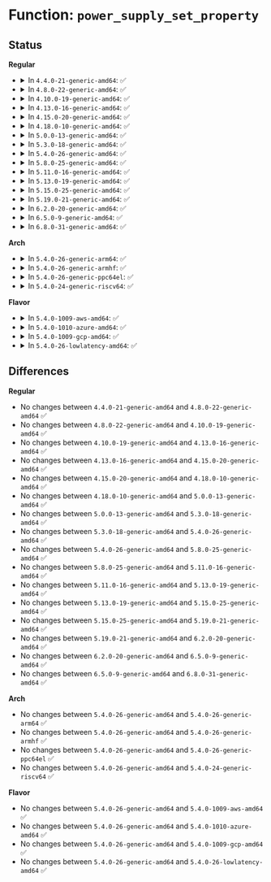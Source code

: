 # Function: <code>power_supply_set_property</code>

## Status
<b>Regular</b>
<ul>
<li>
<details>
<summary>In <code>4.4.0-21-generic-amd64</code>: ✅</summary>

```c
int power_supply_set_property(struct power_supply * psy, enum power_supply_property psp, const union power_supply_propval * val)
```

```json
{
  "name": "power_supply_set_property",
  "collision_type": "Unique Global",
  "inline_type": "No",
  "funcs": [
    {
      "addr": 18446744071585655568,
      "name": "power_supply_set_property",
      "external": true,
      "loc": "drivers/power/power_supply_core.c:501",
      "file": "drivers/power/power_supply_core.c",
      "inline": "seen, unknown",
      "caller_inline": [],
      "caller_func": [
        "drivers/power/power_supply_sysfs.c:power_supply_store_property"
      ]
    }
  ],
  "symbols": [
    {
      "addr": 18446744071585655568,
      "name": "power_supply_set_property",
      "section": ".text",
      "bind": "STB_GLOBAL",
      "size": 41
    }
  ]
}
```
</details>
</li>
<li>
<details>
<summary>In <code>4.8.0-22-generic-amd64</code>: ✅</summary>

```c
int power_supply_set_property(struct power_supply * psy, enum power_supply_property psp, const union power_supply_propval * val)
```

```json
{
  "name": "power_supply_set_property",
  "collision_type": "Unique Global",
  "inline_type": "No",
  "funcs": [
    {
      "addr": 18446744071586052320,
      "name": "power_supply_set_property",
      "external": true,
      "loc": "drivers/power/power_supply_core.c:504",
      "file": "drivers/power/power_supply_core.c",
      "inline": "seen, unknown",
      "caller_inline": [],
      "caller_func": [
        "drivers/power/power_supply_sysfs.c:power_supply_store_property"
      ]
    }
  ],
  "symbols": [
    {
      "addr": 18446744071586052320,
      "name": "power_supply_set_property",
      "section": ".text",
      "bind": "STB_GLOBAL",
      "size": 41
    }
  ]
}
```
</details>
</li>
<li>
<details>
<summary>In <code>4.10.0-19-generic-amd64</code>: ✅</summary>

```c
int power_supply_set_property(struct power_supply * psy, enum power_supply_property psp, const union power_supply_propval * val)
```

```json
{
  "name": "power_supply_set_property",
  "collision_type": "Unique Global",
  "inline_type": "No",
  "funcs": [
    {
      "addr": 18446744071586250064,
      "name": "power_supply_set_property",
      "external": true,
      "loc": "drivers/power/supply/power_supply_core.c:504",
      "file": "drivers/power/supply/power_supply_core.c",
      "inline": "seen, unknown",
      "caller_inline": [],
      "caller_func": [
        "drivers/power/supply/power_supply_sysfs.c:power_supply_store_property"
      ]
    }
  ],
  "symbols": [
    {
      "addr": 18446744071586250064,
      "name": "power_supply_set_property",
      "section": ".text",
      "bind": "STB_GLOBAL",
      "size": 41
    }
  ]
}
```
</details>
</li>
<li>
<details>
<summary>In <code>4.13.0-16-generic-amd64</code>: ✅</summary>

```c
int power_supply_set_property(struct power_supply * psy, enum power_supply_property psp, const union power_supply_propval * val)
```

```json
{
  "name": "power_supply_set_property",
  "collision_type": "Unique Global",
  "inline_type": "No",
  "funcs": [
    {
      "addr": 18446744071586349056,
      "name": "power_supply_set_property",
      "external": true,
      "loc": "drivers/power/supply/power_supply_core.c:593",
      "file": "drivers/power/supply/power_supply_core.c",
      "inline": "seen, unknown",
      "caller_inline": [],
      "caller_func": [
        "drivers/power/supply/power_supply_sysfs.c:power_supply_store_property"
      ]
    }
  ],
  "symbols": [
    {
      "addr": 18446744071586349056,
      "name": "power_supply_set_property",
      "section": ".text",
      "bind": "STB_GLOBAL",
      "size": 41
    }
  ]
}
```
</details>
</li>
<li>
<details>
<summary>In <code>4.15.0-20-generic-amd64</code>: ✅</summary>

```c
int power_supply_set_property(struct power_supply * psy, enum power_supply_property psp, const union power_supply_propval * val)
```

```json
{
  "name": "power_supply_set_property",
  "collision_type": "Unique Global",
  "inline_type": "No",
  "funcs": [
    {
      "addr": 18446744071586813536,
      "name": "power_supply_set_property",
      "external": true,
      "loc": "drivers/power/supply/power_supply_core.c:631",
      "file": "drivers/power/supply/power_supply_core.c",
      "inline": "seen, unknown",
      "caller_inline": [],
      "caller_func": [
        "drivers/power/supply/power_supply_sysfs.c:power_supply_store_property"
      ]
    }
  ],
  "symbols": [
    {
      "addr": 18446744071586813536,
      "name": "power_supply_set_property",
      "section": ".text",
      "bind": "STB_GLOBAL",
      "size": 44
    }
  ]
}
```
</details>
</li>
<li>
<details>
<summary>In <code>4.18.0-10-generic-amd64</code>: ✅</summary>

```c
int power_supply_set_property(struct power_supply * psy, enum power_supply_property psp, const union power_supply_propval * val)
```

```json
{
  "name": "power_supply_set_property",
  "collision_type": "Unique Global",
  "inline_type": "No",
  "funcs": [
    {
      "addr": 18446744071587105328,
      "name": "power_supply_set_property",
      "external": true,
      "loc": "drivers/power/supply/power_supply_core.c:638",
      "file": "drivers/power/supply/power_supply_core.c",
      "inline": "seen, unknown",
      "caller_inline": [],
      "caller_func": [
        "drivers/power/supply/power_supply_sysfs.c:power_supply_store_property"
      ]
    }
  ],
  "symbols": [
    {
      "addr": 18446744071587105328,
      "name": "power_supply_set_property",
      "section": ".text",
      "bind": "STB_GLOBAL",
      "size": 44
    }
  ]
}
```
</details>
</li>
<li>
<details>
<summary>In <code>5.0.0-13-generic-amd64</code>: ✅</summary>

```c
int power_supply_set_property(struct power_supply * psy, enum power_supply_property psp, const union power_supply_propval * val)
```

```json
{
  "name": "power_supply_set_property",
  "collision_type": "Unique Global",
  "inline_type": "No",
  "funcs": [
    {
      "addr": 18446744071587283056,
      "name": "power_supply_set_property",
      "external": true,
      "loc": "drivers/power/supply/power_supply_core.c:776",
      "file": "drivers/power/supply/power_supply_core.c",
      "inline": "seen, unknown",
      "caller_inline": [],
      "caller_func": [
        "drivers/power/supply/power_supply_sysfs.c:power_supply_store_property"
      ]
    }
  ],
  "symbols": [
    {
      "addr": 18446744071587283056,
      "name": "power_supply_set_property",
      "section": ".text",
      "bind": "STB_GLOBAL",
      "size": 44
    }
  ]
}
```
</details>
</li>
<li>
<details>
<summary>In <code>5.3.0-18-generic-amd64</code>: ✅</summary>

```c
int power_supply_set_property(struct power_supply * psy, enum power_supply_property psp, const union power_supply_propval * val)
```

```json
{
  "name": "power_supply_set_property",
  "collision_type": "Unique Global",
  "inline_type": "No",
  "funcs": [
    {
      "addr": 18446744071587552480,
      "name": "power_supply_set_property",
      "external": true,
      "loc": "drivers/power/supply/power_supply_core.c:786",
      "file": "drivers/power/supply/power_supply_core.c",
      "inline": "seen, unknown",
      "caller_inline": [],
      "caller_func": [
        "drivers/power/supply/power_supply_sysfs.c:power_supply_store_property",
        "drivers/power/supply/power_supply_hwmon.c:power_supply_hwmon_write"
      ]
    }
  ],
  "symbols": [
    {
      "addr": 18446744071587552480,
      "name": "power_supply_set_property",
      "section": ".text",
      "bind": "STB_GLOBAL",
      "size": 44
    }
  ]
}
```
</details>
</li>
<li>
<details>
<summary>In <code>5.4.0-26-generic-amd64</code>: ✅</summary>

```c
int power_supply_set_property(struct power_supply * psy, enum power_supply_property psp, const union power_supply_propval * val)
```

```json
{
  "name": "power_supply_set_property",
  "collision_type": "Unique Global",
  "inline_type": "No",
  "funcs": [
    {
      "addr": 18446744071587755808,
      "name": "power_supply_set_property",
      "external": true,
      "loc": "drivers/power/supply/power_supply_core.c:786",
      "file": "drivers/power/supply/power_supply_core.c",
      "inline": "seen, unknown",
      "caller_inline": [],
      "caller_func": [
        "drivers/power/supply/power_supply_sysfs.c:power_supply_store_property",
        "drivers/power/supply/power_supply_hwmon.c:power_supply_hwmon_write"
      ]
    }
  ],
  "symbols": [
    {
      "addr": 18446744071587755808,
      "name": "power_supply_set_property",
      "section": ".text",
      "bind": "STB_GLOBAL",
      "size": 44
    }
  ]
}
```
</details>
</li>
<li>
<details>
<summary>In <code>5.8.0-25-generic-amd64</code>: ✅</summary>

```c
int power_supply_set_property(struct power_supply * psy, enum power_supply_property psp, const union power_supply_propval * val)
```

```json
{
  "name": "power_supply_set_property",
  "collision_type": "Unique Global",
  "inline_type": "No",
  "funcs": [
    {
      "addr": 18446744071588601504,
      "name": "power_supply_set_property",
      "external": true,
      "loc": "drivers/power/supply/power_supply_core.c:859",
      "file": "drivers/power/supply/power_supply_core.c",
      "inline": "seen, unknown",
      "caller_inline": [],
      "caller_func": [
        "drivers/power/supply/power_supply_sysfs.c:power_supply_store_property",
        "drivers/power/supply/power_supply_hwmon.c:power_supply_hwmon_write"
      ]
    }
  ],
  "symbols": [
    {
      "addr": 18446744071588601504,
      "name": "power_supply_set_property",
      "section": ".text",
      "bind": "STB_GLOBAL",
      "size": 44
    }
  ]
}
```
</details>
</li>
<li>
<details>
<summary>In <code>5.11.0-16-generic-amd64</code>: ✅</summary>

```c
int power_supply_set_property(struct power_supply * psy, enum power_supply_property psp, const union power_supply_propval * val)
```

```json
{
  "name": "power_supply_set_property",
  "collision_type": "Unique Global",
  "inline_type": "No",
  "funcs": [
    {
      "addr": 18446744071588624512,
      "name": "power_supply_set_property",
      "external": true,
      "loc": "drivers/power/supply/power_supply_core.c:878",
      "file": "drivers/power/supply/power_supply_core.c",
      "inline": "seen, unknown",
      "caller_inline": [],
      "caller_func": [
        "drivers/power/supply/power_supply_sysfs.c:power_supply_store_property",
        "drivers/power/supply/power_supply_hwmon.c:power_supply_hwmon_write"
      ]
    }
  ],
  "symbols": [
    {
      "addr": 18446744071588624512,
      "name": "power_supply_set_property",
      "section": ".text",
      "bind": "STB_GLOBAL",
      "size": 44
    }
  ]
}
```
</details>
</li>
<li>
<details>
<summary>In <code>5.13.0-19-generic-amd64</code>: ✅</summary>

```c
int power_supply_set_property(struct power_supply * psy, enum power_supply_property psp, const union power_supply_propval * val)
```

```json
{
  "name": "power_supply_set_property",
  "collision_type": "Unique Global",
  "inline_type": "No",
  "funcs": [
    {
      "addr": 18446744071588509456,
      "name": "power_supply_set_property",
      "external": true,
      "loc": "drivers/power/supply/power_supply_core.c:878",
      "file": "drivers/power/supply/power_supply_core.c",
      "inline": "seen, unknown",
      "caller_inline": [],
      "caller_func": [
        "drivers/power/supply/power_supply_sysfs.c:power_supply_store_property",
        "drivers/power/supply/power_supply_hwmon.c:power_supply_hwmon_write"
      ]
    }
  ],
  "symbols": [
    {
      "addr": 18446744071588509456,
      "name": "power_supply_set_property",
      "section": ".text",
      "bind": "STB_GLOBAL",
      "size": 44
    }
  ]
}
```
</details>
</li>
<li>
<details>
<summary>In <code>5.15.0-25-generic-amd64</code>: ✅</summary>

```c
int power_supply_set_property(struct power_supply * psy, enum power_supply_property psp, const union power_supply_propval * val)
```

```json
{
  "name": "power_supply_set_property",
  "collision_type": "Unique Global",
  "inline_type": "No",
  "funcs": [
    {
      "addr": 18446744071589181936,
      "name": "power_supply_set_property",
      "external": true,
      "loc": "drivers/power/supply/power_supply_core.c:901",
      "file": "drivers/power/supply/power_supply_core.c",
      "inline": "seen, unknown",
      "caller_inline": [],
      "caller_func": [
        "drivers/power/supply/power_supply_sysfs.c:power_supply_store_property",
        "drivers/power/supply/power_supply_hwmon.c:power_supply_hwmon_write"
      ]
    }
  ],
  "symbols": [
    {
      "addr": 18446744071589181936,
      "name": "power_supply_set_property",
      "section": ".text",
      "bind": "STB_GLOBAL",
      "size": 44
    }
  ]
}
```
</details>
</li>
<li>
<details>
<summary>In <code>5.19.0-21-generic-amd64</code>: ✅</summary>

```c
int power_supply_set_property(struct power_supply * psy, enum power_supply_property psp, const union power_supply_propval * val)
```

```json
{
  "name": "power_supply_set_property",
  "collision_type": "Unique Global",
  "inline_type": "No",
  "funcs": [
    {
      "addr": 18446744071590638736,
      "name": "power_supply_set_property",
      "external": true,
      "loc": "drivers/power/supply/power_supply_core.c:1059",
      "file": "drivers/power/supply/power_supply_core.c",
      "inline": "seen, unknown",
      "caller_inline": [],
      "caller_func": [
        "drivers/power/supply/power_supply_sysfs.c:power_supply_store_property",
        "drivers/power/supply/power_supply_hwmon.c:power_supply_hwmon_write"
      ]
    }
  ],
  "symbols": [
    {
      "addr": 18446744071590638736,
      "name": "power_supply_set_property",
      "section": ".text",
      "bind": "STB_GLOBAL",
      "size": 64
    }
  ]
}
```
</details>
</li>
<li>
<details>
<summary>In <code>6.2.0-20-generic-amd64</code>: ✅</summary>

```c
int power_supply_set_property(struct power_supply * psy, enum power_supply_property psp, const union power_supply_propval * val)
```

```json
{
  "name": "power_supply_set_property",
  "collision_type": "Unique Global",
  "inline_type": "No",
  "funcs": [
    {
      "addr": 18446744071592303008,
      "name": "power_supply_set_property",
      "external": true,
      "loc": "drivers/power/supply/power_supply_core.c:1063",
      "file": "drivers/power/supply/power_supply_core.c",
      "inline": "seen, unknown",
      "caller_inline": [],
      "caller_func": [
        "drivers/power/supply/power_supply_sysfs.c:power_supply_store_property",
        "drivers/power/supply/power_supply_hwmon.c:power_supply_hwmon_write"
      ]
    }
  ],
  "symbols": [
    {
      "addr": 18446744071592303008,
      "name": "power_supply_set_property",
      "section": ".text",
      "bind": "STB_GLOBAL",
      "size": 64
    }
  ]
}
```
</details>
</li>
<li>
<details>
<summary>In <code>6.5.0-9-generic-amd64</code>: ✅</summary>

```c
int power_supply_set_property(struct power_supply * psy, enum power_supply_property psp, const union power_supply_propval * val)
```

```json
{
  "name": "power_supply_set_property",
  "collision_type": "Unique Global",
  "inline_type": "No",
  "funcs": [
    {
      "addr": 18446744071592729104,
      "name": "power_supply_set_property",
      "external": true,
      "loc": "drivers/power/supply/power_supply_core.c:1218",
      "file": "drivers/power/supply/power_supply_core.c",
      "inline": "seen, unknown",
      "caller_inline": [],
      "caller_func": [
        "drivers/power/supply/power_supply_sysfs.c:power_supply_store_property",
        "drivers/power/supply/power_supply_hwmon.c:power_supply_hwmon_write",
        "drivers/power/supply/power_supply_hwmon.c:power_supply_hwmon_write"
      ]
    }
  ],
  "symbols": [
    {
      "addr": 18446744071592729104,
      "name": "power_supply_set_property",
      "section": ".text",
      "bind": "STB_GLOBAL",
      "size": 64
    }
  ]
}
```
</details>
</li>
<li>
<details>
<summary>In <code>6.8.0-31-generic-amd64</code>: ✅</summary>

```c
int power_supply_set_property(struct power_supply * psy, enum power_supply_property psp, const union power_supply_propval * val)
```

```json
{
  "name": "power_supply_set_property",
  "collision_type": "Unique Global",
  "inline_type": "No",
  "funcs": [
    {
      "addr": 18446744071593476960,
      "name": "power_supply_set_property",
      "external": true,
      "loc": "drivers/power/supply/power_supply_core.c:1217",
      "file": "drivers/power/supply/power_supply_core.c",
      "inline": "seen, unknown",
      "caller_inline": [],
      "caller_func": [
        "drivers/power/supply/power_supply_sysfs.c:power_supply_store_property",
        "drivers/power/supply/power_supply_hwmon.c:power_supply_hwmon_write",
        "drivers/power/supply/power_supply_hwmon.c:power_supply_hwmon_write"
      ]
    }
  ],
  "symbols": [
    {
      "addr": 18446744071593476960,
      "name": "power_supply_set_property",
      "section": ".text",
      "bind": "STB_GLOBAL",
      "size": 64
    }
  ]
}
```
</details>
</li>
</ul>
<b>Arch</b>
<ul>
<li>
<details>
<summary>In <code>5.4.0-26-generic-arm64</code>: ✅</summary>

```c
int power_supply_set_property(struct power_supply * psy, enum power_supply_property psp, const union power_supply_propval * val)
```

```json
{
  "name": "power_supply_set_property",
  "collision_type": "Unique Global",
  "inline_type": "No",
  "funcs": [
    {
      "addr": 18446603336500948200,
      "name": "power_supply_set_property",
      "external": true,
      "loc": "drivers/power/supply/power_supply_core.c:786",
      "file": "drivers/power/supply/power_supply_core.c",
      "inline": "seen, unknown",
      "caller_inline": [],
      "caller_func": [
        "drivers/power/supply/power_supply_sysfs.c:power_supply_store_property",
        "drivers/power/supply/power_supply_hwmon.c:power_supply_hwmon_write"
      ]
    }
  ],
  "symbols": [
    {
      "addr": 18446603336500948200,
      "name": "power_supply_set_property",
      "section": ".text",
      "bind": "STB_GLOBAL",
      "size": 100
    }
  ]
}
```
</details>
</li>
<li>
<details>
<summary>In <code>5.4.0-26-generic-armhf</code>: ✅</summary>

```c
int power_supply_set_property(struct power_supply * psy, enum power_supply_property psp, const union power_supply_propval * val)
```

```json
{
  "name": "power_supply_set_property",
  "collision_type": "Unique Global",
  "inline_type": "No",
  "funcs": [
    {
      "addr": 3233462772,
      "name": "power_supply_set_property",
      "external": true,
      "loc": "drivers/power/supply/power_supply_core.c:786",
      "file": "drivers/power/supply/power_supply_core.c",
      "inline": "seen, unknown",
      "caller_inline": [],
      "caller_func": [
        "drivers/power/supply/power_supply_sysfs.c:power_supply_store_property",
        "drivers/power/supply/power_supply_hwmon.c:power_supply_hwmon_write"
      ]
    }
  ],
  "symbols": [
    {
      "addr": 3233462772,
      "name": "power_supply_set_property",
      "section": ".text",
      "bind": "STB_GLOBAL",
      "size": 64
    }
  ]
}
```
</details>
</li>
<li>
<details>
<summary>In <code>5.4.0-26-generic-ppc64el</code>: ✅</summary>

```c
int power_supply_set_property(struct power_supply * psy, enum power_supply_property psp, const union power_supply_propval * val)
```

```json
{
  "name": "power_supply_set_property",
  "collision_type": "Unique Global",
  "inline_type": "No",
  "funcs": [
    {
      "addr": 13835058055294404528,
      "name": "power_supply_set_property",
      "external": true,
      "loc": "drivers/power/supply/power_supply_core.c:786",
      "file": "drivers/power/supply/power_supply_core.c",
      "inline": "seen, unknown",
      "caller_inline": [],
      "caller_func": [
        "drivers/power/supply/power_supply_sysfs.c:power_supply_store_property",
        "drivers/power/supply/power_supply_hwmon.c:power_supply_hwmon_write"
      ]
    }
  ],
  "symbols": [
    {
      "addr": 13835058055294404528,
      "name": "power_supply_set_property",
      "section": ".text",
      "bind": "STB_GLOBAL",
      "size": 104
    }
  ]
}
```
</details>
</li>
<li>
<details>
<summary>In <code>5.4.0-24-generic-riscv64</code>: ✅</summary>

```c
int power_supply_set_property(struct power_supply * psy, enum power_supply_property psp, const union power_supply_propval * val)
```

```json
{
  "name": "power_supply_set_property",
  "collision_type": "Unique Global",
  "inline_type": "No",
  "funcs": [
    {
      "addr": 18446743936277710090,
      "name": "power_supply_set_property",
      "external": true,
      "loc": "drivers/power/supply/power_supply_core.c:786",
      "file": "drivers/power/supply/power_supply_core.c",
      "inline": "seen, unknown",
      "caller_inline": [],
      "caller_func": [
        "drivers/power/supply/power_supply_sysfs.c:power_supply_store_property",
        "drivers/power/supply/power_supply_hwmon.c:power_supply_hwmon_write"
      ]
    }
  ],
  "symbols": [
    {
      "addr": 18446743936277710090,
      "name": "power_supply_set_property",
      "section": ".text",
      "bind": "STB_GLOBAL",
      "size": 72
    }
  ]
}
```
</details>
</li>
</ul>
<b>Flavor</b>
<ul>
<li>
<details>
<summary>In <code>5.4.0-1009-aws-amd64</code>: ✅</summary>

```c
int power_supply_set_property(struct power_supply * psy, enum power_supply_property psp, const union power_supply_propval * val)
```

```json
{
  "name": "power_supply_set_property",
  "collision_type": "Unique Global",
  "inline_type": "No",
  "funcs": [
    {
      "addr": 18446744071587396752,
      "name": "power_supply_set_property",
      "external": true,
      "loc": "drivers/power/supply/power_supply_core.c:786",
      "file": "drivers/power/supply/power_supply_core.c",
      "inline": "seen, unknown",
      "caller_inline": [],
      "caller_func": [
        "drivers/power/supply/power_supply_sysfs.c:power_supply_store_property",
        "drivers/power/supply/power_supply_hwmon.c:power_supply_hwmon_write"
      ]
    }
  ],
  "symbols": [
    {
      "addr": 18446744071587396752,
      "name": "power_supply_set_property",
      "section": ".text",
      "bind": "STB_GLOBAL",
      "size": 44
    }
  ]
}
```
</details>
</li>
<li>
<details>
<summary>In <code>5.4.0-1010-azure-amd64</code>: ✅</summary>

```c
int power_supply_set_property(struct power_supply * psy, enum power_supply_property psp, const union power_supply_propval * val)
```

```json
{
  "name": "power_supply_set_property",
  "collision_type": "Unique Global",
  "inline_type": "No",
  "funcs": [
    {
      "addr": 18446744071587164960,
      "name": "power_supply_set_property",
      "external": true,
      "loc": "drivers/power/supply/power_supply_core.c:786",
      "file": "drivers/power/supply/power_supply_core.c",
      "inline": "seen, unknown",
      "caller_inline": [],
      "caller_func": [
        "drivers/power/supply/power_supply_sysfs.c:power_supply_store_property",
        "drivers/power/supply/power_supply_hwmon.c:power_supply_hwmon_write"
      ]
    }
  ],
  "symbols": [
    {
      "addr": 18446744071587164960,
      "name": "power_supply_set_property",
      "section": ".text",
      "bind": "STB_GLOBAL",
      "size": 44
    }
  ]
}
```
</details>
</li>
<li>
<details>
<summary>In <code>5.4.0-1009-gcp-amd64</code>: ✅</summary>

```c
int power_supply_set_property(struct power_supply * psy, enum power_supply_property psp, const union power_supply_propval * val)
```

```json
{
  "name": "power_supply_set_property",
  "collision_type": "Unique Global",
  "inline_type": "No",
  "funcs": [
    {
      "addr": 18446744071587711952,
      "name": "power_supply_set_property",
      "external": true,
      "loc": "drivers/power/supply/power_supply_core.c:786",
      "file": "drivers/power/supply/power_supply_core.c",
      "inline": "seen, unknown",
      "caller_inline": [],
      "caller_func": [
        "drivers/power/supply/power_supply_sysfs.c:power_supply_store_property",
        "drivers/power/supply/power_supply_hwmon.c:power_supply_hwmon_write"
      ]
    }
  ],
  "symbols": [
    {
      "addr": 18446744071587711952,
      "name": "power_supply_set_property",
      "section": ".text",
      "bind": "STB_GLOBAL",
      "size": 44
    }
  ]
}
```
</details>
</li>
<li>
<details>
<summary>In <code>5.4.0-26-lowlatency-amd64</code>: ✅</summary>

```c
int power_supply_set_property(struct power_supply * psy, enum power_supply_property psp, const union power_supply_propval * val)
```

```json
{
  "name": "power_supply_set_property",
  "collision_type": "Unique Global",
  "inline_type": "No",
  "funcs": [
    {
      "addr": 18446744071587825024,
      "name": "power_supply_set_property",
      "external": true,
      "loc": "drivers/power/supply/power_supply_core.c:786",
      "file": "drivers/power/supply/power_supply_core.c",
      "inline": "seen, unknown",
      "caller_inline": [],
      "caller_func": [
        "drivers/power/supply/power_supply_sysfs.c:power_supply_store_property",
        "drivers/power/supply/power_supply_hwmon.c:power_supply_hwmon_write"
      ]
    }
  ],
  "symbols": [
    {
      "addr": 18446744071587825024,
      "name": "power_supply_set_property",
      "section": ".text",
      "bind": "STB_GLOBAL",
      "size": 44
    }
  ]
}
```
</details>
</li>
</ul>

## Differences
<b>Regular</b>
<ul>
<li>
No changes between <code>4.4.0-21-generic-amd64</code> and <code>4.8.0-22-generic-amd64</code> ✅
</li>
<li>
No changes between <code>4.8.0-22-generic-amd64</code> and <code>4.10.0-19-generic-amd64</code> ✅
</li>
<li>
No changes between <code>4.10.0-19-generic-amd64</code> and <code>4.13.0-16-generic-amd64</code> ✅
</li>
<li>
No changes between <code>4.13.0-16-generic-amd64</code> and <code>4.15.0-20-generic-amd64</code> ✅
</li>
<li>
No changes between <code>4.15.0-20-generic-amd64</code> and <code>4.18.0-10-generic-amd64</code> ✅
</li>
<li>
No changes between <code>4.18.0-10-generic-amd64</code> and <code>5.0.0-13-generic-amd64</code> ✅
</li>
<li>
No changes between <code>5.0.0-13-generic-amd64</code> and <code>5.3.0-18-generic-amd64</code> ✅
</li>
<li>
No changes between <code>5.3.0-18-generic-amd64</code> and <code>5.4.0-26-generic-amd64</code> ✅
</li>
<li>
No changes between <code>5.4.0-26-generic-amd64</code> and <code>5.8.0-25-generic-amd64</code> ✅
</li>
<li>
No changes between <code>5.8.0-25-generic-amd64</code> and <code>5.11.0-16-generic-amd64</code> ✅
</li>
<li>
No changes between <code>5.11.0-16-generic-amd64</code> and <code>5.13.0-19-generic-amd64</code> ✅
</li>
<li>
No changes between <code>5.13.0-19-generic-amd64</code> and <code>5.15.0-25-generic-amd64</code> ✅
</li>
<li>
No changes between <code>5.15.0-25-generic-amd64</code> and <code>5.19.0-21-generic-amd64</code> ✅
</li>
<li>
No changes between <code>5.19.0-21-generic-amd64</code> and <code>6.2.0-20-generic-amd64</code> ✅
</li>
<li>
No changes between <code>6.2.0-20-generic-amd64</code> and <code>6.5.0-9-generic-amd64</code> ✅
</li>
<li>
No changes between <code>6.5.0-9-generic-amd64</code> and <code>6.8.0-31-generic-amd64</code> ✅
</li>
</ul>
<b>Arch</b>
<ul>
<li>
No changes between <code>5.4.0-26-generic-amd64</code> and <code>5.4.0-26-generic-arm64</code> ✅
</li>
<li>
No changes between <code>5.4.0-26-generic-amd64</code> and <code>5.4.0-26-generic-armhf</code> ✅
</li>
<li>
No changes between <code>5.4.0-26-generic-amd64</code> and <code>5.4.0-26-generic-ppc64el</code> ✅
</li>
<li>
No changes between <code>5.4.0-26-generic-amd64</code> and <code>5.4.0-24-generic-riscv64</code> ✅
</li>
</ul>
<b>Flavor</b>
<ul>
<li>
No changes between <code>5.4.0-26-generic-amd64</code> and <code>5.4.0-1009-aws-amd64</code> ✅
</li>
<li>
No changes between <code>5.4.0-26-generic-amd64</code> and <code>5.4.0-1010-azure-amd64</code> ✅
</li>
<li>
No changes between <code>5.4.0-26-generic-amd64</code> and <code>5.4.0-1009-gcp-amd64</code> ✅
</li>
<li>
No changes between <code>5.4.0-26-generic-amd64</code> and <code>5.4.0-26-lowlatency-amd64</code> ✅
</li>
</ul>
